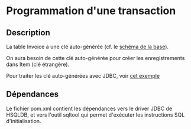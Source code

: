 # Programmation d'une transaction

## Description

La table Invoice a une clé auto-générée (cf. le [schéma de la base](`src/test/resources/invoice/schema.sql`)).

On aura besoin de cette clé auto-générée pour créer les enregistrements dans Item (clé étrangère).

Pour traiter les clé auto-générées avec JDBC, voir [cet exemple](`https://java.developpez.com/faq/jdbc/?page=Les-instructions-moins-Statement-Generalites#Comment-recuperer-les-clefs-autogenerees-par-l-execution-du-Statement`)

## Dépendances

Le fichier pom.xml contient les dépendances vers le driver JDBC de HSQLDB, et vers
l'outil sqltool qui permet d'exécuter les instructions SQL d'initialisation.

